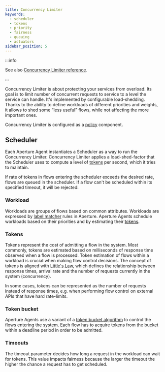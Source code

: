```yaml
---
title: Concurrency Limiter
keywords:
  - scheduler
  - tokens
  - priority
  - fairness
  - queuing
  - actuators
sidebar_position: 5
---
```


:::info

See also
[Concurrency Limiter reference](/reference/configuration/policies.md#languagev1-concurrency-limiter).

:::

Concurrency Limiter is about protecting your services from overload. Its goal is
to limit number of concurrent requests to service to a level the service can
handle. It's implemented by configurable load-shedding. Thanks to the ability to
define workloads of different priorities and weights, it allows to shed some
“less useful” flows, while not affecting the more important ones.

Concurrency Limiter is configured as a [policy][policies] component.

## Scheduler

Each Aperture Agent instantiates a Scheduler as a way to run the Concurrency
Limiter. Concurrency Limiter applies a load-shed-factor that the Scheduler uses
to compute a level of [tokens](#tokens) per second, which it tries to maintain.

If rate of tokens in flows entering the scheduler exceeds the desired rate,
flows are queued in the scheduler. If a flow can't be scheduled within its
specified timeout, it will be rejected.

### Workload

Workloads are groups of flows based on common attributes. Workloads are
expressed by [label matcher][label-matcher] rules in Aperture. Aperture Agents
schedule workloads based on their priorities and by estimating their
[tokens](#tokens).

### Tokens

Tokens represent the cost of admitting a flow in the system. Most commonly,
tokens are estimated based on milliseconds of response time observed when a flow
is processed. Token estimation of flows within a workload is crucial when making
flow control decisions. The concept of tokens is aligned with
[Little's Law](https://en.wikipedia.org/wiki/Little%27s_law), which defines the
relationship between response times, arrival rate and the number of requests
currently in the system (concurrency).

In some cases, tokens can be represented as the number of requests instead of
response times, e.g. when performing flow control on external APIs that have
hard rate-limits.

### Token bucket

Aperture Agents use a variant of a
[token bucket algorithm](https://en.wikipedia.org/wiki/Token_bucket) to control
the flows entering the system. Each flow has to acquire tokens from the bucket
within a deadline period in order to be admitted.

### Timeouts

The timeout parameter decides how long a request in the workload can wait for
tokens. This value impacts fairness because the larger the timeout the higher
the chance a request has to get scheduled.

[label-matcher]: ./selector/selector.md#label-matcher
[policies]: /concepts/policy/policy.md
